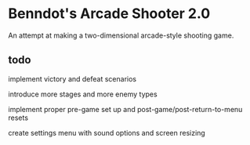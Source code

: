 # Benndot's Arcade Shooter 2.0

An attempt at making a two-dimensional arcade-style shooting game. 

## todo

implement victory and defeat scenarios

introduce more stages and more enemy types

implement proper pre-game set up and post-game/post-return-to-menu resets

create settings menu with sound options and screen resizing